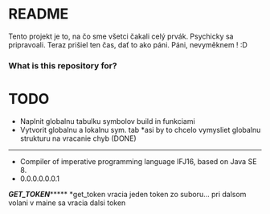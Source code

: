 # README #

Tento projekt je to, na čo sme všetci čakali celý prvák. Psychicky sa pripravoali. Teraz prišiel ten čas, dať to ako páni. Páni, nevyměknem ! :D

### What is this repository for? ###

# TODO 

* Naplnit globalnu tabulku symbolov build in funkciami
* Vytvorit globalnu a  lokalnu  sym. tab
*asi by to chcelo vymysliet globalnu strukturu na vracanie chyb (DONE)

*****************************************

* Compiler of imperative programming language IFJ16, based on Java SE 8.
* 0.0.0.0.0.0.1

*************GET_TOKEN******************
*get_token vracia jeden token zo suboru... pri dalsom volani v maine sa vracia dalsi token
